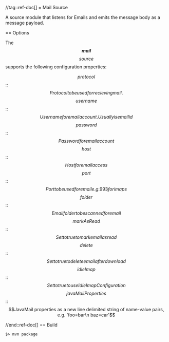 //tag::ref-doc[]
= Mail Source

A source module that listens for Emails  and emits the message body as a message payload.


== Options

The **$$mail$$** $$source$$ supports the following configuration properties:

$$protocol$$:: $$Protocol to be used for recieving mail.$$
$$username$$:: $$Username for email account. Usually is email id$$
$$password$$:: $$Password for email account$$
$$host$$:: $$Host for email access$$
$$port$$:: $$Port to be used for email e.g. 993 for imaps$$
$$folder$$:: $$Email folder to be scanned for email$$
$$markAsRead$$:: $$Set to true to mark email as read$$
$$delete$$:: $$Set to true to delete email after download$$
$$idleImap$$:: $$Set to true to use IdleImap Configuration$$
$$javaMailProperties$$:: $$JavaMail properties as a new line delimited string of name-value pairs, e.g. 'foo=bar\n baz=car'$$


//end::ref-doc[]
== Build

```
$> mvn package